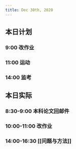 ```yaml
---
title: Dec 30th, 2020
---
```


## 本日计划
### 9:00 改作业
### 11:00 运动
### 14:00 监考
## 本日实际
### 8:30-9:00 本科论文回邮件
### 10:00-11:00 改作业
### 14:00-16:30 [[问题与方法]]
### 
